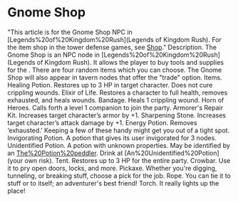 # Gnome Shop

"This article is for the Gnome Shop NPC in [Legends%20of%20Kingdom%20Rush](Legends of Kingdom Rush). For the item shop in the tower defense games, see [Shop](Shop)."
Description.
The Gnome Shop is an NPC node in [Legends%20of%20Kingdom%20Rush](Legends of Kingdom Rush). It allows the player to buy tools and supplies for the . There are four random items which you can choose.
The Gnome Shop will also appear in tavern nodes that offer the "trade" option.
Items.
Healing Potion.
Restores up to 3 HP in target character. Does not cure crippling wounds.
Elixir of Life.
Restores a character to full health, removes exhausted, and heals wounds.
Bandage.
Heals 1 crippling wound.
Horn of Heroes.
Calls forth a level 1 companion to join the party.
Armorer's Repair Kit.
Increases target character’s armor by +1.
Sharpening Stone.
Increases target character’s attack damage by +1.
Energy Potion.
Removes ‘exhausted.’ Keeping a few of these handy might get you out of a tight spot.
Invigorating Potion.
A potion that gives its user invigorated for 3 nodes.
Unidentified Potion.
A potion with unknown properties. May be identified by an [The%20Potion%20peddler](expert). Drink at [An%20Unidentified%20Potion](your own risk).
Tent.
Restores up to 3 HP for the entire party.
Crowbar.
Use it to pry open doors, locks, and more.
Pickaxe.
Whether you're digging, tunneling, or breaking stuff, choose a pick for the job.
Rope.
You can tie it to stuff or to itself; an adventurer's best friend!
Torch.
It really lights up the place!